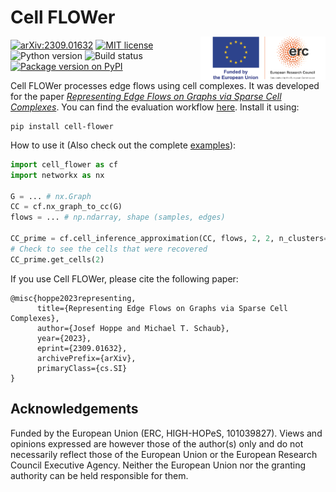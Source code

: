 # Cell FLOWer

<img align="right" width="200" style="margin-top:-5px" src="https://raw.githubusercontent.com/josefhoppe/cell-flower/main/readme_src/LOGO_ERC-FLAG_FP.png">

[![arXiv:2309.01632](https://img.shields.io/badge/arXiv-2309.01632-b31b1b.svg?logo=arxiv)](https://arxiv.org/abs/2309.01632)
[![MIT license](https://img.shields.io/badge/License-MIT-blue.svg)](https://github.com/josefhoppe/cell-flower/blob/main/LICENSE)
![Python version](https://img.shields.io/python/required-version-toml?tomlFilePath=https%3A%2F%2Fraw.githubusercontent.com%2Fjosefhoppe%2Fcell-flower%2Fmain%2Fpyproject.toml&logo=python&logoColor=ffd242)
![Build status](https://github.com/josefhoppe/cell-flower/actions/workflows/python-test.yml/badge.svg)
[![Package version on PyPI](https://img.shields.io/pypi/v/cell-flower?logo=pypi&logoColor=ffd242)](https://pypi.org/project/cell-flower/)

Cell FLOWer processes edge flows using cell complexes.
It was developed for the paper [*Representing Edge Flows on Graphs via Sparse Cell Complexes*](https://arxiv.org/abs/2309.01632).
You can find the evaluation workflow [here](https://github.com/josefhoppe/edge-flow-cell-complexes).
Install it using:

```
pip install cell-flower
```

How to use it (Also check out the complete [examples](https://github.com/josefhoppe/cell-flower/tree/main/examples)):

```python
import cell_flower as cf
import networkx as nx

G = ... # nx.Graph
CC = cf.nx_graph_to_cc(G)
flows = ... # np.ndarray, shape (samples, edges)

CC_prime = cf.cell_inference_approximation(CC, flows, 2, 2, n_clusters=5)
# Check to see the cells that were recovered
CC_prime.get_cells(2)
```

If you use Cell FLOWer, please cite the following paper:

```
@misc{hoppe2023representing,
      title={Representing Edge Flows on Graphs via Sparse Cell Complexes}, 
      author={Josef Hoppe and Michael T. Schaub},
      year={2023},
      eprint={2309.01632},
      archivePrefix={arXiv},
      primaryClass={cs.SI}
}
```

## Acknowledgements

Funded by the European Union (ERC, HIGH-HOPeS, 101039827). Views and opinions expressed are however those of the author(s) only and do not necessarily reflect those of the European Union or the European Research Council Executive Agency. Neither the European Union nor the granting authority can be held responsible for them.
